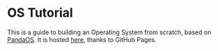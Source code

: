 # OS Tutorial

This is a guide to building an Operating System from scratch, based on [PandaOS](https://github.com/FancyKillerPanda/PandaOS). It is hosted [here](https://fancykillerpanda.io/OS-Tutorial/), thanks to GitHub Pages.
